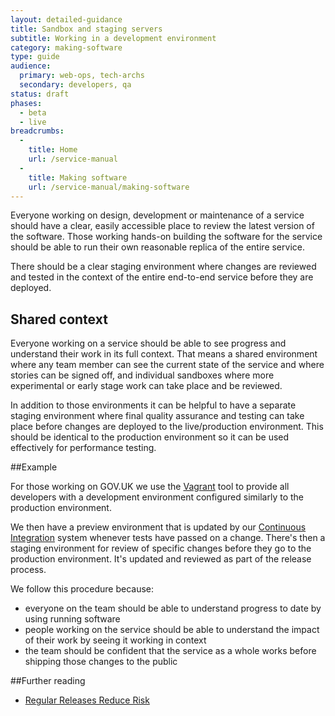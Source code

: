 ```yaml
---
layout: detailed-guidance
title: Sandbox and staging servers
subtitle: Working in a development environment
category: making-software
type: guide
audience:
  primary: web-ops, tech-archs
  secondary: developers, qa
status: draft
phases:
  - beta
  - live
breadcrumbs:
  -
    title: Home
    url: /service-manual
  -
    title: Making software
    url: /service-manual/making-software
---
```

    
Everyone working on design, development or maintenance of a service should have a clear, easily accessible place to review the latest version of the software. Those working hands-on building the software for the service should be able to run their own reasonable replica of the entire service. 

There should be a clear staging environment where changes are reviewed and tested in the context of the entire end-to-end service before they are deployed.

## Shared context

Everyone working on a service should be able to see progress and understand their work in its full context. That means a shared environment where any team member can see the current state of the service and where stories can be signed off, and individual sandboxes where more experimental or early stage work can take place and be reviewed.

In addition to those environments it can be helpful to have a separate staging environment where final quality assurance and testing can take place before changes are deployed to the live/production environment. This should be identical to the production environment so it can be used effectively for performance testing.

##Example

For those working on GOV.UK we use the [Vagrant](https://www.vagrantup.com/) tool to provide all developers with a development environment configured similarly to the production environment.

We then have a preview environment that is updated by our [Continuous Integration](https://en.wikipedia.org/wiki/Continuous_integration) system whenever tests have passed on a change. There's then a staging environment for review of specific changes before they go to the production environment. It's updated and reviewed as part of the release process.

We follow this procedure because:

* everyone on the team should be able to understand progress to date by using running software
* people working on the service should be able to understand the impact of their work by seeing it working in context
* the team should be confident that the service as a whole works before shipping those changes to the public

##Further reading
* [Regular Releases Reduce Risk](https://gds.blog.gov.uk/2012/11/02/regular-releases-reduce-risk/)
